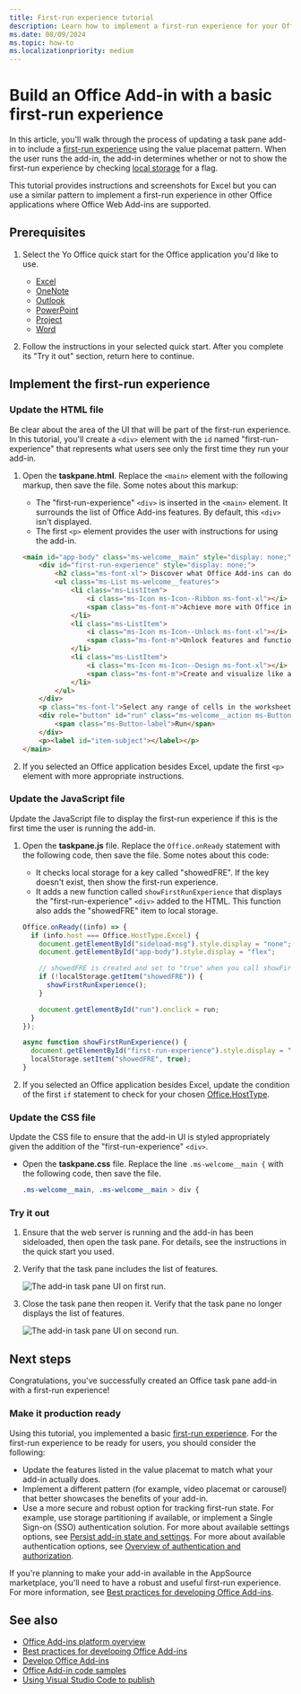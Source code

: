 ```yaml
---
title: First-run experience tutorial
description: Learn how to implement a first-run experience for your Office Add-in.
ms.date: 08/09/2024
ms.topic: how-to
ms.localizationpriority: medium
---
```


# Build an Office Add-in with a basic first-run experience

In this article, you'll walk through the process of updating a task pane add-in to include a [first-run experience](../design/first-run-experience-patterns.md) using the value placemat pattern. When the user runs the add-in, the add-in determines whether or not to show the first-run experience by checking [local storage](../develop/persisting-add-in-state-and-settings.md#browser-storage) for a flag.

This tutorial provides instructions and screenshots for Excel but you can use a similar pattern to implement a first-run experience in other Office applications where Office Web Add-ins are supported.

## Prerequisites

1. Select the Yo Office quick start for the Office application you'd like to use.

    - [Excel](../quickstarts/excel-quickstart-jquery.md)
    - [OneNote](../quickstarts/onenote-quickstart.md)
    - [Outlook](../quickstarts/outlook-quickstart-yo.md)
    - [PowerPoint](../quickstarts/powerpoint-quickstart-yo.md)
    - [Project](../quickstarts/project-quickstart.md)
    - [Word](../quickstarts/word-quickstart-yo.md)

1. Follow the instructions in your selected quick start. After you complete its "Try it out" section, return here to continue.

## Implement the first-run experience

### Update the HTML file

Be clear about the area of the UI that will be part of the first-run experience. In this tutorial, you'll create a `<div>` element with the `id` named "first-run-experience" that represents what users see only the first time they run your add-in.

1. Open the **taskpane.html**. Replace the `<main>` element with the following markup, then save the file. Some notes about this markup:

    - The "first-run-experience" `<div>` is inserted in the `<main>` element. It surrounds the list of Office Add-ins features. By default, this `<div>` isn't displayed.
    - The first `<p>` element provides the user with instructions for using the add-in.

    ```html
    <main id="app-body" class="ms-welcome__main" style="display: none;">
        <div id="first-run-experience" style="display: none;">
            <h2 class="ms-font-xl"> Discover what Office Add-ins can do for you today! </h2>
            <ul class="ms-List ms-welcome__features">
                <li class="ms-ListItem">
                    <i class="ms-Icon ms-Icon--Ribbon ms-font-xl"></i>
                    <span class="ms-font-m">Achieve more with Office integration</span>
                </li>
                <li class="ms-ListItem">
                    <i class="ms-Icon ms-Icon--Unlock ms-font-xl"></i>
                    <span class="ms-font-m">Unlock features and functionality</span>
                </li>
                <li class="ms-ListItem">
                    <i class="ms-Icon ms-Icon--Design ms-font-xl"></i>
                    <span class="ms-font-m">Create and visualize like a pro</span>
                </li>
            </ul>
        </div>
        <p class="ms-font-l">Select any range of cells in the worksheet, then click <b>Run</b>.</p>
        <div role="button" id="run" class="ms-welcome__action ms-Button ms-Button--hero ms-font-xl">
            <span class="ms-Button-label">Run</span>
        </div>
        <p><label id="item-subject"></label></p>    
    </main>
    ```

1. If you selected an Office application besides Excel, update the first `<p>` element with more appropriate instructions.

### Update the JavaScript file

Update the JavaScript file to display the first-run experience if this is the first time the user is running the add-in.

1. Open the **taskpane.js** file. Replace the `Office.onReady` statement with the following code, then save the file. Some notes about this code:

    - It checks local storage for a key called "showedFRE". If the key doesn't exist, then show the first-run experience.
    - It adds a new function called `showFirstRunExperience` that displays the "first-run-experience" `<div>` added to the HTML. This function also adds the "showedFRE" item to local storage.

    ```javascript
    Office.onReady((info) => {
      if (info.host === Office.HostType.Excel) {
        document.getElementById("sideload-msg").style.display = "none";
        document.getElementById("app-body").style.display = "flex";

        // showedFRE is created and set to "true" when you call showFirstRunExperience().
        if (!localStorage.getItem("showedFRE")) {
          showFirstRunExperience();
        }
    
        document.getElementById("run").onclick = run;
      }
    });
    
    async function showFirstRunExperience() {
      document.getElementById("first-run-experience").style.display = "flex";
      localStorage.setItem("showedFRE", true);
    }  
    ```

1. If you selected an Office application besides Excel, update the condition of the first `if` statement to check for your chosen [Office.HostType](/javascript/api/office/office.hosttype).

### Update the CSS file

Update the CSS file to ensure that the add-in UI is styled appropriately given the addition of the "first-run-experience" `<div>`.

- Open the **taskpane.css** file. Replace the line `.ms-welcome__main {` with the following code, then save the file.

    ```css
    .ms-welcome__main, .ms-welcome__main > div {
    ```

### Try it out

1. Ensure that the web server is running and the add-in has been sideloaded, then open the task pane. For details, see the instructions in the quick start you used.

1. Verify that the task pane includes the list of features.

    ![The add-in task pane UI on first run.](../images/fre-tutorial-addin-first-run.png)

1. Close the task pane then reopen it. Verify that the task pane no longer displays the list of features.

    ![The add-in task pane UI on second run.](../images/fre-tutorial-addin-next-run.png)

## Next steps

Congratulations, you've successfully created an Office task pane add-in with a first-run experience!

### Make it production ready

Using this tutorial, you implemented a basic [first-run experience](../design/first-run-experience-patterns.md). For the first-run experience to be ready for users, you should consider the following:

- Update the features listed in the value placemat to match what your add-in actually does.
- Implement a different pattern (for example, video placemat or carousel) that better showcases the benefits of your add-in.
- Use a more secure and robust option for tracking first-run state. For example, use storage partitioning if available, or implement a Single Sign-on (SSO) authentication solution. For more about available settings options, see [Persist add-in state and settings](../develop/persisting-add-in-state-and-settings.md). For more about available authentication options, see [Overview of authentication and authorization](../develop/overview-authn-authz.md).

If you're planning to make your add-in available in the AppSource marketplace, you'll need to have a robust and useful first-run experience. For more information, see [Best practices for developing Office Add-ins](../concepts/add-in-development-best-practices.md).

## See also

- [Office Add-ins platform overview](../overview/office-add-ins.md)
- [Best practices for developing Office Add-ins](../concepts/add-in-development-best-practices.md)
- [Develop Office Add-ins](../develop/develop-overview.md)
- [Office Add-in code samples](../overview/office-add-in-code-samples.md)
- [Using Visual Studio Code to publish](../publish/publish-add-in-vs-code.md#using-visual-studio-code-to-publish)
